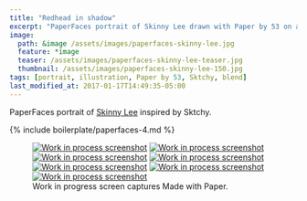 ```yaml
---
title: "Redhead in shadow"
excerpt: "PaperFaces portrait of Skinny Lee drawn with Paper by 53 on an iPad."
image: 
  path: &image /assets/images/paperfaces-skinny-lee.jpg 
  feature: *image
  teaser: /assets/images/paperfaces-skinny-lee-teaser.jpg
  thumbnail: /assets/images/paperfaces-skinny-lee-150.jpg
tags: [portrait, illustration, Paper by 53, Sktchy, blend]
last_modified_at: 2017-01-17T14:49:35-05:00
---
```


PaperFaces portrait of [Skinny Lee](http://sktchy.com/MfNOoH) inspired by Sktchy.

{% include boilerplate/paperfaces-4.md %}

<figure class="third">
  <a href="{{ site.url }}/assets/images/paperfaces-skinny-lee-process-1-lg.jpg"><img src="{{ site.url }}/assets/images/paperfaces-skinny-lee-process-1-600.jpg" alt="Work in process screenshot"></a>
  <a href="{{ site.url }}/assets/images/paperfaces-skinny-lee-process-2-lg.jpg"><img src="{{ site.url }}/assets/images/paperfaces-skinny-lee-process-2-600.jpg" alt="Work in process screenshot"></a>
  <a href="{{ site.url }}/assets/images/paperfaces-skinny-lee-process-3-lg.jpg"><img src="{{ site.url }}/assets/images/paperfaces-skinny-lee-process-3-600.jpg" alt="Work in process screenshot"></a>
  <a href="{{ site.url }}/assets/images/paperfaces-skinny-lee-process-4-lg.jpg"><img src="{{ site.url }}/assets/images/paperfaces-skinny-lee-process-4-600.jpg" alt="Work in process screenshot"></a>
  <a href="{{ site.url }}/assets/images/paperfaces-skinny-lee-process-5-lg.jpg"><img src="{{ site.url }}/assets/images/paperfaces-skinny-lee-process-5-600.jpg" alt="Work in process screenshot"></a>
  <a href="{{ site.url }}/assets/images/paperfaces-skinny-lee-process-6-lg.jpg"><img src="{{ site.url }}/assets/images/paperfaces-skinny-lee-process-6-600.jpg" alt="Work in process screenshot"></a>
  <a href="{{ site.url }}/assets/images/paperfaces-skinny-lee-process-7-lg.jpg"><img src="{{ site.url }}/assets/images/paperfaces-skinny-lee-process-7-600.jpg" alt="Work in process screenshot"></a>
  <figcaption>Work in progress screen captures Made with Paper.</figcaption>
</figure>

